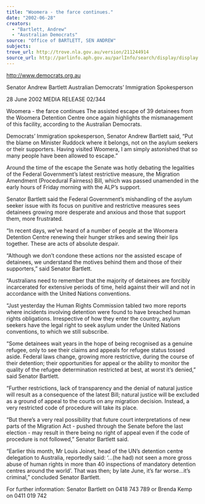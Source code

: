 ```yaml
---
title: "Woomera - the farce continues."
date: "2002-06-28"
creators:
  - "Bartlett, Andrew"
  - "Australian Democrats"
source: "Office of BARTLETT, SEN ANDREW"
subjects:
trove_url: http://trove.nla.gov.au/version/211244914
source_url: http://parlinfo.aph.gov.au/parlInfo/search/display/display.w3p;query=Id%3A%22media/pressrel/R1W66%22
---
```


 http://www.democrats.org.au

 Senator Andrew Bartlett Australian Democrats’ Immigration Spokesperson

 28 June 2002     MEDIA RELEASE                          02/344

 Woomera - the farce continues The assisted escape of 39 detainees from the Woomera Detention Centre once again highlights the mismanagement of this facility, according to the Australian Democrats.

 Democrats’ Immigration spokesperson, Senator Andrew Bartlett said, “Put the blame on Minister Ruddock where it belongs, not on the asylum seekers or their supporters.  Having visited Woomera, I am simply astonished that so many people have been allowed to escape.”

 Around the time of the escape the Senate was hotly debating the legalities of the Federal Government’s latest restrictive measure, the Migration Amendment (Procedural Fairness) Bill, which was passed unamended in the early hours of Friday morning with the ALP’s support.

 Senator Bartlett said the Federal Government’s mishandling of the asylum seeker issue with its focus on punitive and restrictive measures sees detainees growing more desperate and anxious and those that support them, more frustrated.

 “In recent days, we’ve heard of a number of people at the Woomera Detention Centre renewing their hunger strikes and sewing their lips together. These are acts of absolute despair.

 “Although we don’t condone these actions nor the assisted escape of detainees, we understand the motives behind them and those of their supporters,” said Senator Bartlett.

 “Australians need to remember that the majority of detainees are forcibly incarcerated for extensive periods of time, held against their will and not in accordance with the United Nations conventions.

 “Just yesterday the Human Rights Commission tabled two more reports where incidents involving detention were found to have breached human rights obligations.  Irrespective of how they enter the country, asylum seekers have the legal right to seek asylum under the United Nations conventions, to which we still subscribe.

 “Some detainees wait years in the hope of being recognised as a genuine refugee, only to see their claims and appeals for refugee status tossed aside. Federal laws change, growing more restrictive, during the course of their detention; their opportunities for appeal or the ability to monitor the quality of the refugee determination restricted at best, at worst it’s denied,” said Senator Bartlett.

 “Further restrictions, lack of transparency and the denial of natural justice will result as a consequence of the latest Bill; natural justice will be excluded as a ground of appeal to the courts on any migration decision. Instead, a very restricted code of procedure will take its place.

 “But there’s a very real possibility that future court interpretations of new parts of the Migration Act - pushed through the Senate before the last election - may result in there being no right of appeal even if the code of procedure is not followed,” Senator Bartlett said.

 “Earlier this month, Mr Louis Joinet, head of the UN’s detention centre delegation to Australia, reportedly said: ‘…(he had) not seen a more gross abuse of human rights in more than 40 inspections of mandatory detention centres around the world’. That was then; by late June, it’s far worse…it’s criminal,” concluded Senator Bartlett.

 For further information: Senator Bartlett on 0418 743 789 or Brenda Kemp on 0411 019 742

